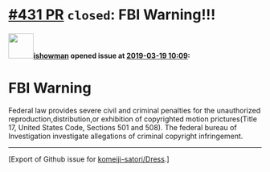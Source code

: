# [\#431 PR](https://github.com/komeiji-satori/Dress/pull/431) `closed`: FBI Warning!!!

#### <img src="https://avatars.githubusercontent.com/u/16897283?v=4" width="50">[ishowman](https://github.com/ishowman) opened issue at [2019-03-19 10:09](https://github.com/komeiji-satori/Dress/pull/431):

# FBI Warning

Federal law provides severe civil  and criminal penalties for the unauthorized reproduction,distribution,or exhibition of copyrighted motion prictures(Title 17, United States Code, Sections 501 and 508). The federal bureau of Investigation investigate allegations of criminal copyright infringement.





-------------------------------------------------------------------------------



[Export of Github issue for [komeiji-satori/Dress](https://github.com/komeiji-satori/Dress).]
